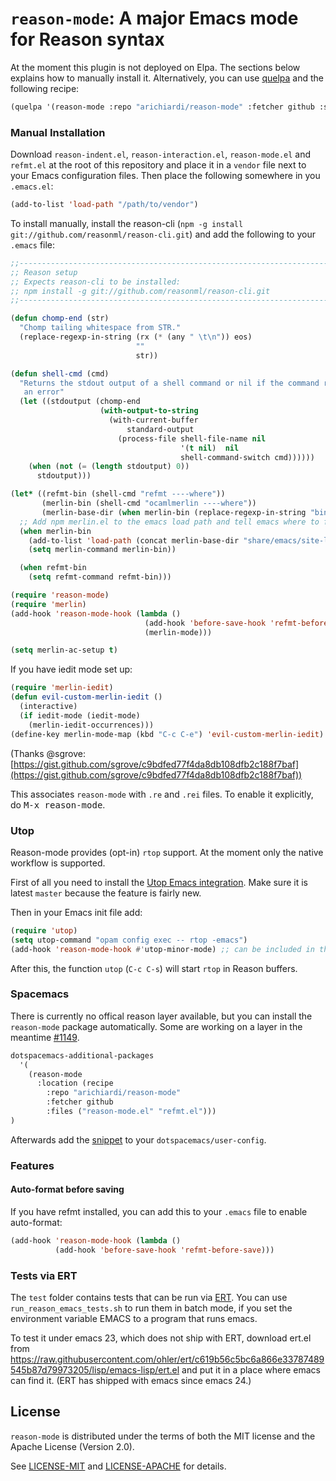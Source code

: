 `reason-mode`: A major Emacs mode for Reason syntax
============================================================

At the moment this plugin is not deployed on Elpa. The sections below explains how to manually install it.
Alternatively, you can use [quelpa](https://github.com/quelpa/quelpa) and the following recipe:

```lisp
(quelpa '(reason-mode :repo "arichiardi/reason-mode" :fetcher github :stable t))
```

### Manual Installation

Download `reason-indent.el`, `reason-interaction.el`, `reason-mode.el` and `refmt.el` at the root of this repository and place it in a `vendor` file next to your Emacs configuration files. Then place the following somewhere in you `.emacs.el`:

```lisp
(add-to-list 'load-path "/path/to/vendor")
```

To install manually, install the reason-cli (`npm -g install git://github.com/reasonml/reason-cli.git`) and add the 
following to your `.emacs` file:

```lisp
;;----------------------------------------------------------------------------
;; Reason setup
;; Expects reason-cli to be installed:
;; npm install -g git://github.com/reasonml/reason-cli.git
;;----------------------------------------------------------------------------

(defun chomp-end (str)
  "Chomp tailing whitespace from STR."
  (replace-regexp-in-string (rx (* (any " \t\n")) eos)
                            ""
                            str))

(defun shell-cmd (cmd)
  "Returns the stdout output of a shell command or nil if the command returned
   an error"
  (let ((stdoutput (chomp-end
                    (with-output-to-string
                      (with-current-buffer
                          standard-output
                        (process-file shell-file-name nil
                                      '(t nil)  nil
                                      shell-command-switch cmd))))))
    (when (not (= (length stdoutput) 0))
      stdoutput)))

(let* ((refmt-bin (shell-cmd "refmt ----where"))
       (merlin-bin (shell-cmd "ocamlmerlin ----where"))
       (merlin-base-dir (when merlin-bin (replace-regexp-in-string "bin/ocamlmerlin$" "" merlin-bin))))
  ;; Add npm merlin.el to the emacs load path and tell emacs where to find ocamlmerlin
  (when merlin-bin
    (add-to-list 'load-path (concat merlin-base-dir "share/emacs/site-lisp/"))
    (setq merlin-command merlin-bin))

  (when refmt-bin
    (setq refmt-command refmt-bin)))

(require 'reason-mode)
(require 'merlin)
(add-hook 'reason-mode-hook (lambda ()
                              (add-hook 'before-save-hook 'refmt-before-save)
                              (merlin-mode)))

(setq merlin-ac-setup t)
```

If you have iedit mode set up: 

```lisp
(require 'merlin-iedit)
(defun evil-custom-merlin-iedit ()
  (interactive)
  (if iedit-mode (iedit-mode)
    (merlin-iedit-occurrences)))
(define-key merlin-mode-map (kbd "C-c C-e") 'evil-custom-merlin-iedit)
```

(Thanks @sgrove: [https://gist.github.com/sgrove/c9bdfed77f4da8db108dfb2c188f7baf](https://gist.github.com/sgrove/c9bdfed77f4da8db108dfb2c188f7baf))

This associates `reason-mode` with `.re` and `.rei` files. To enable it explicitly, do <kbd>M-x reason-mode</kbd>.

### Utop

Reason-mode provides (opt-in) `rtop` support. At the moment only the native workflow is supported.

First of all you need to install the [Utop Emacs integration](https://github.com/diml/utop#integration-with-emacs). Make sure it is latest `master` because the feature is fairly new.

Then in your Emacs init file add:

```lisp
(require 'utop)
(setq utop-command "opam config exec -- rtop -emacs")
(add-hook 'reason-mode-hook #'utop-minor-mode) ;; can be included in the hook above as well
```

After this, the function `utop` (`C-c C-s`) will start `rtop` in Reason buffers.

### Spacemacs

There is currently no offical reason layer available, but you can install the `reason-mode` package automatically.
Some are working on a layer in the meantime [#1149](https://github.com/facebook/reason/issues/1149). 

```lisp
dotspacemacs-additional-packages
  '(
    (reason-mode
      :location (recipe
        :repo "arichiardi/reason-mode"
        :fetcher github
        :files ("reason-mode.el" "refmt.el")))
)
```

Afterwards add the [snippet](#manual-installation) to your `dotspacemacs/user-config`.

### Features

#### Auto-format before saving

If you have refmt installed, you can add this to your `.emacs` file to enable
auto-format:

```lisp
(add-hook 'reason-mode-hook (lambda ()
          (add-hook 'before-save-hook 'refmt-before-save)))
```

### Tests via ERT

The `test` folder contains tests that can be run via [ERT](http://www.gnu.org/software/emacs/manual/html_node/ert/index.html).  You
can use `run_reason_emacs_tests.sh` to run them in batch mode, if you set the environment variable EMACS to a program that runs emacs.

To test it under emacs 23, which does not ship with ERT, download ert.el from
https://raw.githubusercontent.com/ohler/ert/c619b56c5bc6a866e33787489545b87d79973205/lisp/emacs-lisp/ert.el
and put it in a place where emacs can find it.  (ERT has shipped with emacs
since emacs 24.)

## License

`reason-mode` is distributed under the terms of both the MIT license and the
Apache License (Version 2.0).

See [LICENSE-MIT](LICENSE-MIT) and [LICENSE-APACHE](LICENSE-APACHE) for details.
